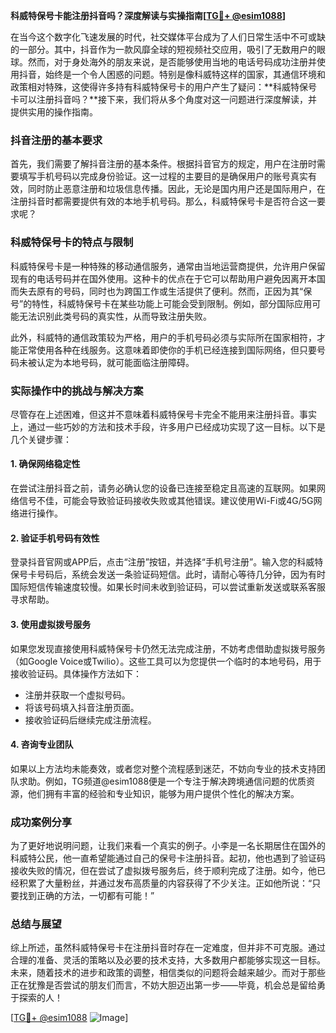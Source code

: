 **科威特保号卡能注册抖音吗？深度解读与实操指南[[TG💪+ @esim1088](https://t.me/s/esim1088)]**

在当今这个数字化飞速发展的时代，社交媒体平台成为了人们日常生活中不可或缺的一部分。其中，抖音作为一款风靡全球的短视频社交应用，吸引了无数用户的眼球。然而，对于身处海外的朋友来说，是否能够使用当地的电话号码成功注册并使用抖音，始终是一个令人困惑的问题。特别是像科威特这样的国家，其通信环境和政策相对特殊，这使得许多持有科威特保号卡的用户产生了疑问：**科威特保号卡可以注册抖音吗？**接下来，我们将从多个角度对这一问题进行深度解读，并提供实用的操作指南。

### 抖音注册的基本要求

首先，我们需要了解抖音注册的基本条件。根据抖音官方的规定，用户在注册时需要填写手机号码以完成身份验证。这一过程的主要目的是确保用户的账号真实有效，同时防止恶意注册和垃圾信息传播。因此，无论是国内用户还是国际用户，在注册抖音时都需要提供有效的本地手机号码。那么，科威特保号卡是否符合这一要求呢？

### 科威特保号卡的特点与限制

科威特保号卡是一种特殊的移动通信服务，通常由当地运营商提供，允许用户保留现有的电话号码并在国外使用。这种卡的优点在于它可以帮助用户避免因离开本国而失去原有的号码，同时也为跨国工作或生活提供了便利。然而，正因为其“保号”的特性，科威特保号卡在某些功能上可能会受到限制。例如，部分国际应用可能无法识别此类号码的真实性，从而导致注册失败。

此外，科威特的通信政策较为严格，用户的手机号码必须与实际所在国家相符，才能正常使用各种在线服务。这意味着即使你的手机已经连接到国际网络，但只要号码未被认定为本地号码，就可能面临注册障碍。

### 实际操作中的挑战与解决方案

尽管存在上述困难，但这并不意味着科威特保号卡完全不能用来注册抖音。事实上，通过一些巧妙的方法和技术手段，许多用户已经成功实现了这一目标。以下是几个关键步骤：

#### 1. 确保网络稳定性
在尝试注册抖音之前，请务必确认您的设备已连接至稳定且高速的互联网。如果网络信号不佳，可能会导致验证码接收失败或其他错误。建议使用Wi-Fi或4G/5G网络进行操作。

#### 2. 验证手机号码有效性
登录抖音官网或APP后，点击“注册”按钮，并选择“手机号注册”。输入您的科威特保号卡号码后，系统会发送一条验证码短信。此时，请耐心等待几分钟，因为有时国际短信传输速度较慢。如果长时间未收到验证码，可以尝试重新发送或联系客服寻求帮助。

#### 3. 使用虚拟拨号服务
如果您发现直接使用科威特保号卡仍然无法完成注册，不妨考虑借助虚拟拨号服务（如Google Voice或Twilio）。这些工具可以为您提供一个临时的本地号码，用于接收验证码。具体操作方法如下：
- 注册并获取一个虚拟号码。
- 将该号码填入抖音注册页面。
- 接收验证码后继续完成注册流程。

#### 4. 咨询专业团队
如果以上方法均未能奏效，或者您对整个流程感到迷茫，不妨向专业的技术支持团队求助。例如，TG频道@esim1088便是一个专注于解决跨境通信问题的优质资源，他们拥有丰富的经验和专业知识，能够为用户提供个性化的解决方案。

### 成功案例分享

为了更好地说明问题，让我们来看一个真实的例子。小李是一名长期居住在国外的科威特公民，他一直希望能通过自己的保号卡注册抖音。起初，他也遇到了验证码接收失败的情况，但在尝试了虚拟拨号服务后，终于顺利完成了注册。如今，他已经积累了大量粉丝，并通过发布高质量的内容获得了不少关注。正如他所说：“只要找到正确的方法，一切都有可能！”

### 总结与展望

综上所述，虽然科威特保号卡在注册抖音时存在一定难度，但并非不可克服。通过合理的准备、灵活的策略以及必要的技术支持，大多数用户都能够实现这一目标。未来，随着技术的进步和政策的调整，相信类似的问题将会越来越少。而对于那些正在犹豫是否尝试的朋友们而言，不妨大胆迈出第一步——毕竟，机会总是留给勇于探索的人！

[[TG💪+ @esim1088](https://t.me/s/esim1088) ![Image](https://i.postimg.cc/4NQfJmqS/Snipaste-2025-05-13-00-14-12.png)]